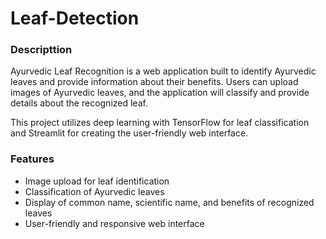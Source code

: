# Leaf-Detection
<h3>Descripttion</h3>
Ayurvedic Leaf Recognition is a web application built to identify Ayurvedic leaves and provide information about their benefits. Users can upload images of Ayurvedic leaves, and the application will classify and provide details about the recognized leaf.<br>

This project utilizes deep learning with TensorFlow for leaf classification and Streamlit for creating the user-friendly web interface.
<h3>Features</h3>
<ul>
 <li>Image upload for leaf identification</li> 
<li>Classification of Ayurvedic leaves</li>
<li>Display of common name, scientific name, and benefits of recognized leaves</li>
<li>User-friendly and responsive web interface</li>
</ul>
